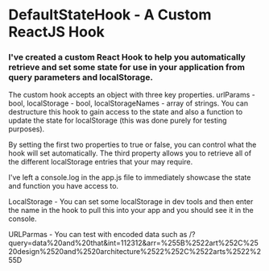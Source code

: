 # DefaultStateHook - A Custom ReactJS Hook

### I've created a custom React Hook to help you automatically retrieve and set some state for use in your application from query parameters and localStorage.

The custom hook accepts an object with three key properties. urlParams - bool, localStorage - bool, localStorageNames - array of strings. You can destructure this hook to gain access to the state and also a function to update the state for localStorage (this was done purely for testing purposes).

By setting the first two properties to true or false, you can control what the hook will set automatically. The third property allows you to retrieve all of the different localStorage entries that your may require.

I've left a console.log in the app.js file to immediately showcase the state and function you have access to.

LocalStorage - You can set some localStorage in dev tools and then enter the name in the hook to pull this into your app and you should see it in the console.

URLParmas - You can test with encoded data such as /?query=data%20and%20that&int=112312&arr=%255B%2522art%252C%2520design%2520and%2520architecture%2522%252C%2522arts%2522%255D
